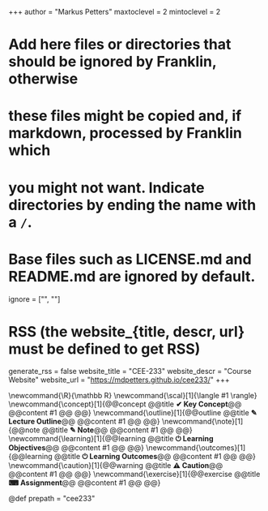 +++
author = "Markus Petters"
maxtoclevel = 2
mintoclevel = 2

# Add here files or directories that should be ignored by Franklin, otherwise
# these files might be copied and, if markdown, processed by Franklin which
# you might not want. Indicate directories by ending the name with a `/`.
# Base files such as LICENSE.md and README.md are ignored by default.
ignore = ["", ""]

# RSS (the website_{title, descr, url} must be defined to get RSS)
generate_rss = false
website_title = "CEE-233"
website_descr = "Course Website"
website_url   = "https://mdpetters.github.io/cee233/"
+++

\newcommand{\R}{\mathbb R}
\newcommand{\scal}[1]{\langle #1 \rangle}
\newcommand{\concept}[1]{@@concept @@title **✔ Key Concept**@@ @@content #1 @@ @@}
\newcommand{\outline}[1]{@@outline @@title **✎ Lecture Outline**@@ @@content #1 @@ @@}
\newcommand{\note}[1]{@@note @@title **✎ Note**@@ @@content #1 @@ @@}
\newcommand{\learning}[1]{@@learning @@title **⏻ Learning Objectives**@@ @@content #1 @@ @@}
\newcommand{\outcomes}[1]{@@learning @@title **⏻ Learning Outcomes**@@ @@content #1 @@ @@}
\newcommand{\caution}[1]{@@warning @@title **⚠ Caution**@@ @@content #1 @@ @@}
\newcommand{\exercise}[1]{@@exercise @@title **⌨ Assignment**@@ @@content #1 @@ @@}

@def prepath = "cee233"
